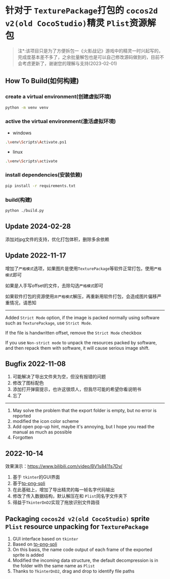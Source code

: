 # 针对于 `TexturePackage`打包的 `cocos2d v2(old CocoStudio)`精灵 `Plist`资源解包
>
>注*:该项目只是为了方便拆包一《火影战记》游戏中的精灵一时兴起写的，完成度基本差不多了，之余批量解包也是可以自己修改源码做到的，目前不会考虑更新了，谢谢您的理解与支持(2023-02-01)
>
## How To Build(如何构建)

### create a virtual environment(创建虚拟环境)

```bash
python -m venv venv
```

### active the virtual environment(激活虚拟环境)

- windows

```bash
.\venv\Scripts\Activate.ps1
```

- linux

```bash
.\venv\Scripts\activate
```

### install dependencies(安装依赖)

```bash
pip install -r requirements.txt
```

### build(构建)

```bash
python ./build.py
```

## Update 2024-02-28

添加对jpg文件的支持，优化打包体积，删除多余依赖

## Update 2022-11-17

增加了`严格模式`选项，如果图片是使用`TexturePackage`等软件正常打包，使用`严格模式`即可

如果是人手写offset的文件，去除勾选`严格模式`即可

如果软件打包的资源使用`非严格模式`解压，再重新用软件打包，会造成图片偏移严重情况，请悉知

---

Added `Strict Mode` option, if the image is packed normally using software such as `TexturePackage`, use `Strict Mode`.

If the file is handwritten offset, remove the `Strict Mode` checkbox

If you use `Non-strict mode` to unpack the resources packed by software, and then repack them with software, it will cause serious image shift.

## Bugfix 2022-11-08

1. 可能解决了导出文件夹为空，但没有报错的问题
2. 修改了图标配色
3. 添加打开弹窗提示，也许这很烦人，但我尽可能的希望你看说明书
4. 忘了

---

1. May solve the problem that the export folder is empty, but no error is reported
2. modified the icon color scheme
3. Add open pop-up hint, maybe it's annoying, but I hope you read the manual as much as possible
4. Forgotten

## 2022-10-14

效果演示：<https://www.bilibili.com/video/BV1s8411s7Dv/>

1. 基于 `tkinter`的GUI界面
2. 基于[tp-png-spli](https://github.com/ShawnZhang2015/tp-png-split)
3. 在此基础上，增加了导出精灵的每一帧名字代码输出
4. 修改了传入数据结构，默认解压在和 `Plist`同名字文件夹下
5. 得益于`TkinterDnD2`实现了拖放识别文件路径

## Packaging `cocos2d v2(old CocoStudio)` sprite `Plist` resource unpacking for `TexturePackage`

1. GUI interface based on `tkinter`
2. Based on [tp-png-spli](https://github.com/ShawnZhang2015/tp-png-split)
3. On this basis, the name code output of each frame of the exported sprite is added
4. Modified the incoming data structure, the default decompression is in the folder with the same name as `Plist`
5. Thanks to `TkinterDnD2`, drag and drop to identify file paths
